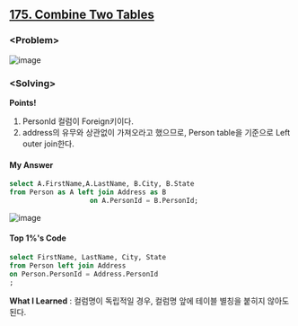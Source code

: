 ## [175. Combine Two Tables](https://leetcode.com/problems/combine-two-tables/)
### \<Problem\>

![image](https://user-images.githubusercontent.com/74705142/110563205-4a7d5900-818e-11eb-980e-70ae673411b5.png)

### \<Solving\>
**Points!**
1. PersonId 컬럼이 Foreign키이다. 
2. address의 유무와 상관없이 가져오라고 했으므로, Person table을 기준으로 Left outer join한다. 

#### My Answer

```sql
select A.FirstName,A.LastName, B.City, B.State
from Person as A left join Address as B 
                    on A.PersonId = B.PersonId;
```
![image](https://user-images.githubusercontent.com/74705142/110563873-4867ca00-818f-11eb-901f-85dd0289003b.png)

#### Top 1%'s Code 
```sql
select FirstName, LastName, City, State
from Person left join Address
on Person.PersonId = Address.PersonId
;
```

**What I Learned** : 
컬럼명이 독립적일 경우, 컬럼명 앞에 테이블 별칭을 붙히지 않아도 된다. 
